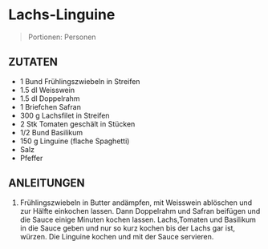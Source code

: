 # Lachs-Linguine

> Portionen:  Personen

## ZUTATEN

* 1 Bund Frühlingszwiebeln in Streifen
* 1.5 dl Weisswein
* 1.5 dl Doppelrahm
* 1 Briefchen Safran
* 300 g Lachsfilet in Streifen
* 2 Stk Tomaten geschält in Stücken
* 1/2 Bund Basilikum
* 150 g Linguine (flache Spaghetti)
* Salz
* Pfeffer

## ANLEITUNGEN

1. Frühlingszwiebeln in Butter andämpfen, mit Weisswein ablöschen und zur Hälfte einkochen lassen. Dann Doppelrahm und Safran beifügen und die Sauce einige Minuten kochen lassen. Lachs,Tomaten und Basilikum in die Sauce geben und nur so kurz kochen bis der Lachs gar ist, würzen. Die Linguine kochen und mit der Sauce servieren.
